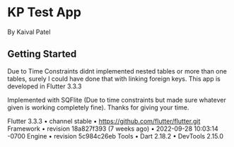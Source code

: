 # KP Test App

By Kaival Patel

## Getting Started

Due to Time Constraints didnt implemented nested tables or more than one tables, surely I could have done that with linking foreign keys. This app is developed in Flutter 3.3.3

Implemented with SQFlite (Due to time constraints but made sure whatever given is working completely fine). Thanks for giving your time.

Flutter 3.3.3 • channel stable • https://github.com/flutter/flutter.git
Framework • revision 18a827f393 (7 weeks ago) • 2022-09-28 10:03:14 -0700
Engine • revision 5c984c26eb
Tools • Dart 2.18.2 • DevTools 2.15.0
